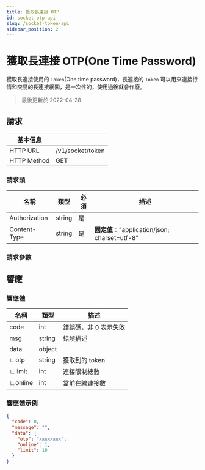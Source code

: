 ```yaml
---
title: 獲取長連接 OTP
id: socket-otp-api
slug: /socket-token-api
sidebar_position: 2
---
```


# 獲取長連接 OTP(One Time Password)

獲取長連接使用的 `Token`(One time password)，長連接的 `Token` 可以用來連接行情和交易的長連接網關，是一次性的，使用過後就會作廢。

> 最後更新於 2022-04-28

## 請求

| 基本信息    |                  |
| ----------- | ---------------- |
| HTTP URL    | /v1/socket/token |
| HTTP Method | GET              |

### 請求頭

| 名稱          | 類型   | 必須 | 描述                                          |
| ------------- | ------ | ---- | --------------------------------------------- |
| Authorization | string | 是   |                                               |
| Content-Type  | string | 是   | **固定值**："application/json; charset=utf-8" |

### 請求參數

## 響應

### 響應體

| 名稱    | 類型   | 描述                  |
| ------- | ------ | --------------------- |
| code    | int    | 錯誤碼，非 0 表示失敗 |
| msg     | string | 錯誤描述              |
| data    | object |                       |
| ∟otp    | string | 獲取到的 token        |
| ∟limit  | int    | 連接限制總數          |
| ∟online | int    | 當前在線連接數        |

### 響應體示例

```json
{
  "code": 0,
  "message": "",
  "data": {
    "otp": "xxxxxxxx",
    "online": 1,
    "limit": 10
  }
}
```
